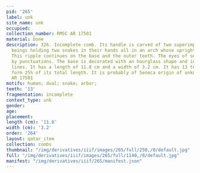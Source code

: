 ```yaml
---
pid: '265'
label: unk
site_name: unk
occupied:
collection_number: RMSC AR 17501
material: bone
description: 326. Incomplete comb. Its handle is carved of two superimposed human
  beings holding two snakes in their hands all in an arch whose uprights are wavy.
  This ripple continues on the base and the outer teeth. The eyes of snakes are represented
  by punctuations. The base is decorated with an hourglass shape and incised horizontal
  lines. It has a length of 11.8 cm and a width of 3.2 cm. It has 13 teeth left which
  form 25% of its total length. It is probably of Seneca origin of unknown site. (RMSC
  AR 17501
motifs: human; dual; snake; arbor;
teeth: '13'
fragmentation: incomplete
context_type: unk
gender:
age:
placement:
length (cm): '11.8'
width (cm): '3.2'
order: '264'
layout: qatar_item
collection: combs
thumbnail: "/img/derivatives/iiif/images/265/full/250,/0/default.jpg"
full: "/img/derivatives/iiif/images/265/full/1140,/0/default.jpg"
manifest: "/img/derivatives/iiif/265/manifest.json"
---
```

